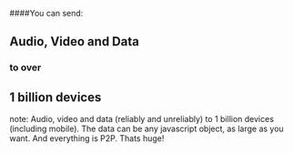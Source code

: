 ####You can send:

## <span class="highlight-alt">Audio, Video and Data</span>

### to over

## <span class="highlight">1 billion</span> devices

note:
    Audio, video and data (reliably and unreliably) to 1 billion devices
    (including mobile). The data can be any javascript object, as large as you
    want. And everything is P2P. Thats huge!
